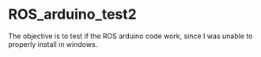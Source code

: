 # ROS_arduino_test2
The objective is to test if the ROS arduino code work, since I was unable to properly install in windows.
